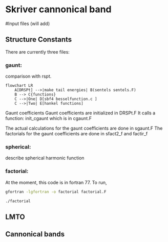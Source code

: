 # Skriver cannonical band

#Input files (will add)

## Structure Constants 

There are currently three files:


### gaunt:

comparison with rspt. 
```mermaid
flowchart LR
    A[DRSPt] -->|make tail energies| B(sentels sentels.F)
    B --> C{functions}
    C -->|One| D[sbf4 besselfunction.c ]
    C -->|Two| E[hankel functions]
```

Gaunt coefficients 
Gaunt coefficients are initialized in DRSPt.F
It calls a function: init_cgaunt which is in cgaunt.F

The actual calculations for the gaunt coefficients are done in sgaunt.F
The factorials for the gaunt coefficients are done in sfact2_f and factir_f




### spherical:

describe spherical harmonic function

### factorial:

At the moment, this code is in fortran 77. To run,

```bash
gfortran -lgfortran -o factorial factorial.F
```

```bash
./factorial
```

## LMTO

## Cannonical bands 
